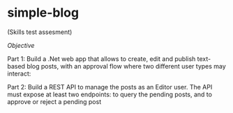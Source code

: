 # simple-blog
(Skills test assesment)

*Objective*

Part 1: Build a .Net web app that allows to create, edit and publish text-based blog posts, with an approval flow where two different user types may interact:

Part 2: Build a REST API to manage the posts as an Editor user. The API must expose at least two endpoints: to query the pending posts, and to approve or reject a pending post